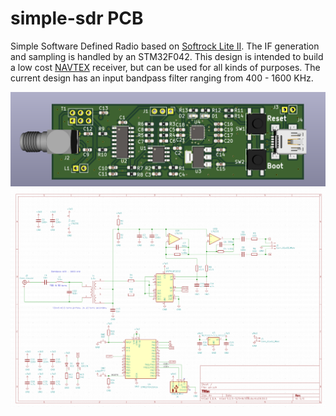 # simple-sdr PCB
Simple Software Defined Radio based on [Softrock Lite II](http://wb5rvz.org/softrock_lite_ii/index/projectId=8). The IF generation and sampling is handled by an STM32F042. This design is intended to build a low cost [NAVTEX](https://en.wikipedia.org/wiki/NAVTEX) receiver, but can be used for all kinds of purposes. The current design has an input bandpass filter ranging from 400 - 1600 KHz.

![](sdr.png)
![](sdr_sch.png)
